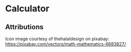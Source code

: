 # Calculator

## Attributions
Icon image courtesy of thehalaldesign on pixabay: https://pixabay.com/vectors/math-mathematics-6683827/